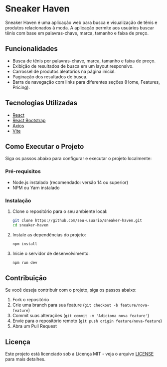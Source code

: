 # Sneaker Haven

Sneaker Haven é uma aplicação web para busca e visualização de tênis e produtos relacionados à moda. A aplicação permite aos usuários buscar tênis com base em palavras-chave, marca, tamanho e faixa de preço.

## Funcionalidades

- Busca de tênis por palavras-chave, marca, tamanho e faixa de preço.
- Exibição de resultados de busca em um layout responsivo.
- Carrossel de produtos aleatórios na página inicial.
- Paginação dos resultados de busca.
- Barra de navegação com links para diferentes seções (Home, Features, Pricing).

## Tecnologias Utilizadas

- [React](https://reactjs.org/)
- [React Bootstrap](https://react-bootstrap.github.io/)
- [Axios](https://axios-http.com/)
- [Vite](https://vitejs.dev/)

## Como Executar o Projeto

Siga os passos abaixo para configurar e executar o projeto localmente:

### Pré-requisitos

- Node.js instalado (recomendado: versão 14 ou superior)
- NPM ou Yarn instalado

### Instalação

1. Clone o repositório para o seu ambiente local:

   ```bash
   git clone https://github.com/seu-usuario/sneaker-haven.git
   cd sneaker-haven
   ```

2. Instale as dependências do projeto:

   ```bash
   npm install
   ```

3. Inicie o servidor de desenvolvimento:
   ```bash
   npm run dev
   ```

## Contribuição

Se você deseja contribuir com o projeto, siga os passos abaixo:

1. Fork o repositório
2. Crie uma branch para sua feature (`git checkout -b feature/nova-feature`)
3. Commit suas alterações (`git commit -m 'Adiciona nova feature'`)
4. Envie para o repositório remoto (`git push origin feature/nova-feature`)
5. Abra um Pull Request

## Licença

Este projeto está licenciado sob a Licença MIT - veja o arquivo [LICENSE](LICENSE) para mais detalhes.

